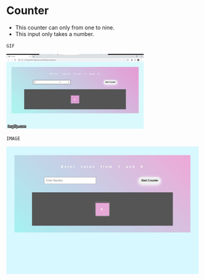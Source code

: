 # Counter
* This counter can only from one to nine.
* This input only takes a number.
~~~
GIF
~~~
![](static/gif/4rk070.gif)

~~~
IMAGE
~~~
![](static/images/pic.jpg)
